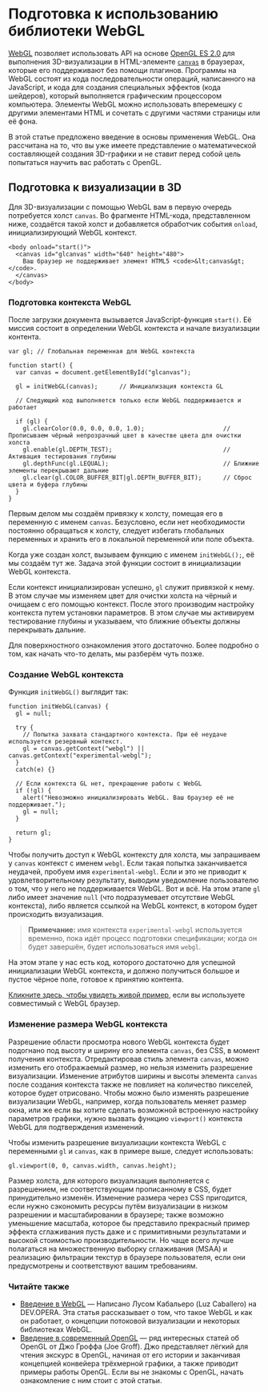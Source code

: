 # Подготовка к использованию библиотеки WebGL

[WebGL][1] позволяет использовать API на основе [OpenGL ES 2.0][2] для 
выполнения 3D-визуализации в HTML-элементе [`canvas`][3] в браузерах, которые 
его поддерживают без помощи плагинов. Программы на WebGL состоят из кода 
последовательности операций, написанного на JavaScript, и кода для создания 
специальных эффектов (кода шейдеров), который выполняется графическим 
процессором компьютера. Элементы WebGL можно использовать вперемешку с другими 
элементами HTML и сочетать с другими частями страницы или её фона.

В этой статье предложено введение в основы применения WebGL. Она рассчитана на 
то, что вы уже имеете представление о математической составляющей создания 
3D-графики и не ставит перед собой цель попытаться научить вас работать с OpenGL.

## Подготовка к визуализации в 3D

Для 3D-визуализации с помощью WebGL вам в первую очередь потребуется холст 
`canvas`. Во фрагменте HTML-кода, представленном ниже, создаётся такой холст и 
добавляется обработчик события `onload`, инициализирующий WebGL контекст.

    <body onload="start()">
      <canvas id="glcanvas" width="640" height="480">
        Ваш браузер не поддерживает элемент HTML5 <code>&lt;canvas&gt;</code>.
      </canvas>
    </body>

### Подготовка контекста WebGL

После загрузки документа вызывается JavaScript-функция `start()`. Её миссия 
состоит в определении WebGL контекста и начале визуализации контента. 

    var gl; // Глобальная переменная для WebGL контекста

    function start() {
      var canvas = document.getElementById("glcanvas");

      gl = initWebGL(canvas);      // Инициализация контекста GL
  
      // Следующий код выполняется только если WebGL поддерживается и работает
  
      if (gl) {
        gl.clearColor(0.0, 0.0, 0.0, 1.0);                      // Прописываем чёрный непрозрачный цвет в качестве цвета для очистки холста 
        gl.enable(gl.DEPTH_TEST);                               // Активация тестирования глубины
        gl.depthFunc(gl.LEQUAL);                                // Ближние элементы перекрывают дальние
        gl.clear(gl.COLOR_BUFFER_BIT|gl.DEPTH_BUFFER_BIT);      // Сброс цвета и буфера глубины
      }
    }

Первым делом мы создаём привязку к холсту, помещая его в переменную с именем 
`canvas`. Безусловно, если нет необходимости постоянно обращаться к холсту, 
следует избегать глобальных переменных и хранить его в локальной 
переменной или поле объекта.

Когда уже создан холст, вызываем функцию с именем `initWebGL();`, её мы создаём 
тут же. Задача этой функции состоит в инициализации WebGL контекста.

Если контекст инициализирован успешно, `gl` служит привязкой к нему. В этом 
случае мы изменяем цвет для очистки холста на чёрный и очищаем с его помощью 
контекст. После этого производим настройку контекста путем установки параметров. 
В этом случае мы активируем тестирование глубины и указываем, что ближние объекты 
должны перекрывать дальние.

Для поверхностного ознакомления этого достаточно. Более подробно о том, как 
начать что-то делать, мы разберём чуть позже.

### Создание WebGL контекста

Функция `initWebGL()` выглядит так:

    function initWebGL(canvas) {
      gl = null;
  
      try {
        // Попытка захвата стандартного контекста. При её неудаче используется резервный контекст.
        gl = canvas.getContext("webgl") || canvas.getContext("experimental-webgl");
      }
      catch(e) {}
  
      // Если контекста GL нет, прекращение работы с WebGL
      if (!gl) {
        alert("Невозможно инициализировать WebGL. Ваш браузер её не поддерживает.");
        gl = null;
      }
  
      return gl;
    }

Чтобы получить доступ к WebGL контексту для холста, мы запрашиваем у `canvas` 
контекст с именем `webgl`. Если такая попытка заканчивается неудачей, пробуем 
имя `experimental-webgl`. Если и это не приводит к удовлетворительному 
результату, выводим уведомление пользователю о том, что у него не 
поддерживается WebGL. Вот и всё. На этом этапе `gl` либо имеет значение `null` 
(что подразумевает отсутствие WebGL контекста), либо является ссылкой на WebGL 
контекст, в котором будет происходить визуализация.

> **Примечание:** имя контекста `experimental-webgl` используется временно, пока 
идёт процесс подготовки спецификации; когда он будет завершён, будет 
использоваться имя `webgl`.

На этом этапе у нас есть код, которого достаточно для успешной инициализации 
WebGL контекста, и должно получиться большое и пустое чёрное поле, готовое к 
принятию контента.

[Кликните здесь, чтобы увидеть живой пример][4], если вы используете совместимый с WebGL
браузер.

### Изменение размера WebGL контекста

Разрешение области просмотра нового WebGL контекста будет подогнано под высоту и 
ширину его элемента `canvas`, без CSS, в момент получения контекста. 
Отредактировав стиль элемента `canvas`, можно изменить его отображаемый размер, 
но нельзя изменить разрешение визуализации. Изменение атрибутов ширины и высоты 
элемента `canvas` после создания контекста также не повлияет на количество 
пикселей, которое будет отрисовано. Чтобы можно было изменять разрешение 
визуализации WebGL, например, когда пользователь меняет размер окна, или же если 
вы хотите сделать возможной встроенную настройку параметров графики, нужно 
вызвать функцию `viewport()` контекста WebGL для подтверждения изменений.

Чтобы изменить разрешение визуализации контекста WebGL с переменными `gl` и 
`canvas`, как в примере выше, следует использовать:

    gl.viewport(0, 0, canvas.width, canvas.height);

Размер холста, для которого визуализация выполняется с разрешением, не 
соответствующим прописанному в CSS, будет принудительно изменён. 
Изменение размера через CSS пригодится, если нужно сэкономить ресурсы путём 
визуализации в низком разрешении и масштабировании в браузере; также возможно 
уменьшение масштаба, которое бы представило прекрасный пример эффекта 
сглаживания пусть даже и с примитивными результатами и высокой стоимостью 
производительности. Но чаще всего лучше полагаться на множественную выборку 
сглаживания (MSAA) и реализацию фильтрации текстур в браузере пользователя, если 
они предусмотрены и соответствуют вашим требованиям.

### Читайте также

* [Введение в WebGL][5] — Написано Лусом Кабальеро (Luz Caballero) на DEV.OPERA. 
Эта статья рассказывает о том, что такое WebGL и как он работает, о 
концепции потоковой визуализации и некоторых библиотеках WebGL.
* [Введение в современный OpenGL][6] — ряд интересных статей об OpenGL от Джо 
Гроффа (Joe Groff). Джо представляет лёгкий для чтения экскурс в OpenGL, начиная 
от его истории и заканчивая концепцией конвейера трёхмерной графики, а также 
приводит примеры работы OpenGL. Если вы не знакомы с OpenGL, начать ознакомление 
с ним стоит с этой статьи.

[1]: http://www.khronos.org/webgl/
[2]: http://www.khronos.org/opengles/
[3]: https://developer.mozilla.org/en-US/docs/HTML/Canvas
[4]: https://developer.mozilla.org/samples/webgl/sample1/index.html
[5]: http://dev.opera.com/articles/view/an-introduction-to-webgl/
[6]: http://duriansoftware.com/joe/An-intro-to-modern-OpenGL.-Table-of-Contents.html